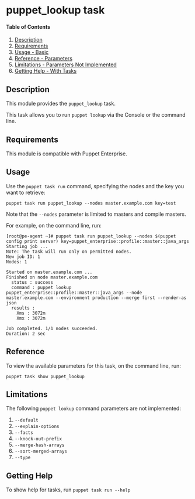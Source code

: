 # puppet_lookup task

#### Table of Contents

1. [Description](#description)
2. [Requirements](#requirements)
3. [Usage - Basic](#usage)
4. [Reference - Parameters](#reference)
5. [Limitations - Parameters Not Implemented](#limitations)
6. [Getting Help - With Tasks](#getting-help)

## Description

This module provides the `puppet_lookup` task.

This task allows you to run `puppet lookup` via the Console or the command line.

## Requirements

This module is compatible with Puppet Enterprise.

## Usage

Use the `puppet task run` command, specifying the nodes and the key you want to retrieve:

```
puppet task run puppet_lookup --nodes master.example.com key=test
```

Note that the `--nodes` parameter is limited to masters and compile masters.

For example, on the command line, run:

```
[root@pe-agent ~]# puppet task run puppet_lookup --nodes $(puppet config print server) key=puppet_enterprise::profile::master::java_args
Starting job ...
Note: The task will run only on permitted nodes.
New job ID: 1
Nodes: 1

Started on master.example.com ...
Finished on node master.example.com
  status : success
  command : puppet lookup puppet_enterprise::profile::master::java_args --node master.example.com --environment production --merge first --render-as json
  results :
    Xms : 3072m
    Xmx : 3072m

Job completed. 1/1 nodes succeeded.
Duration: 2 sec
```

## Reference

To view the available parameters for this task, on the command line, run:

```
puppet task show puppet_lookup
```

## Limitations

The following `puppet lookup` command parameters are not implemented:

1. `--default`
1. `--explain-options`
1. `--facts`
1. `--knock-out-prefix`
1. `--merge-hash-arrays`
1. `--sort-merged-arrays`
1. `--type`

## Getting Help

To show help for tasks, run `puppet task run --help`
